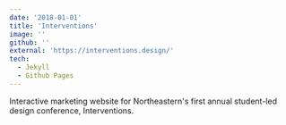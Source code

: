 ```yaml
---
date: '2018-01-01'
title: 'Interventions'
image: ''
github: ''
external: 'https://interventions.design/'
tech:
  - Jekyll
  - Github Pages
---
```


Interactive marketing website for Northeastern's first annual student-led design conference, Interventions.
